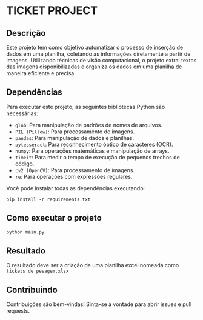 # TICKET PROJECT

## Descrição

Este projeto tem como objetivo automatizar o processo de inserção de dados em uma planilha, coletando as informações diretamente a partir de imagens. Utilizando técnicas de visão computacional, o projeto extrai textos das imagens disponibilizadas  e organiza os dados em uma planilha de maneira eficiente e precisa.

## Dependências

Para executar este projeto, as seguintes bibliotecas Python são necessárias:

- `glob`: Para manipulação de padrões de nomes de arquivos.
- `PIL (Pillow)`: Para processamento de imagens.
- `pandas`: Para manipulação de dados e planilhas.
- `pytesseract`: Para reconhecimento óptico de caracteres (OCR).
- `numpy`: Para operações matemáticas e manipulação de arrays.
- `timeit`: Para medir o tempo de execução de pequenos trechos de código.
- `cv2 (OpenCV)`: Para processamento de imagens.
- `re`: Para operações com expressões regulares.

Você pode instalar todas as dependências executando:

```
pip install -r requirements.txt
```

## Como executar o projeto
```bash
python main.py
```

## Resultado

O resultado deve ser a criação de uma planilha excel nomeada como ``tickets de pesagem.xlsx``

## Contribuindo
Contribuições são bem-vindas! Sinta-se à vontade para abrir issues e pull requests.